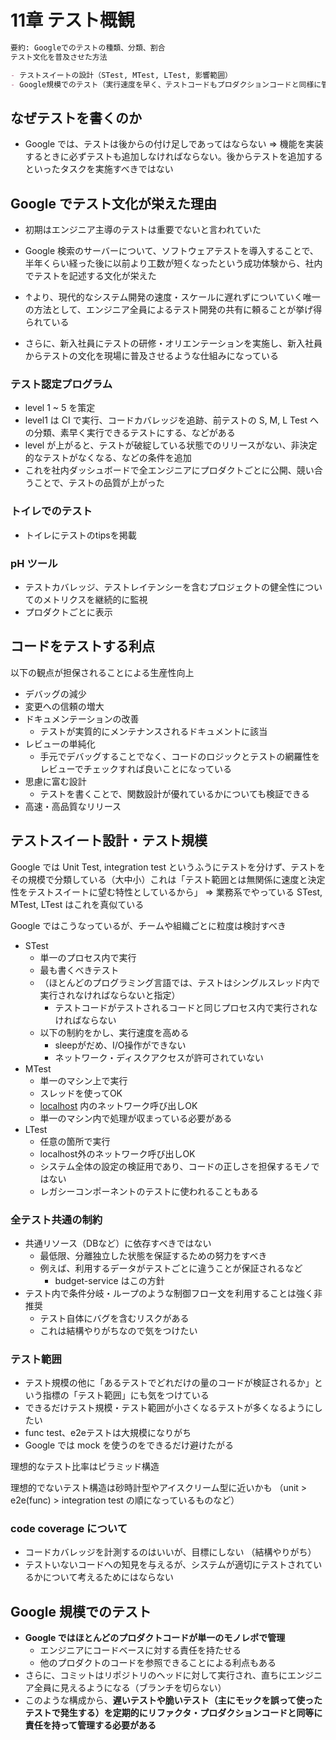 # 11章 テスト概観

```markdown
要約: Googleでのテストの種類、分類、割合
テスト文化を普及させた方法

- テストスイートの設計（STest, MTest, LTest, 影響範囲）
- Google規模でのテスト（実行速度を早く、テストコードもプロダクションコードと同様に管理）
```

## なぜテストを書くのか

- Google では、テストは後からの付け足しであってはならない
⇒ 機能を実装するときに必ずテストも追加しなければならない。後からテストを追加するといったタスクを実施すべきではない

## Google でテスト文化が栄えた理由

- 初期はエンジニア主導のテストは重要でないと言われていた
- Google 検索のサーバーについて、ソフトウェアテストを導入することで、半年くらい経った後に以前より工数が短くなったという成功体験から、社内でテストを記述する文化が栄えた
- ↑より、現代的なシステム開発の速度・スケールに遅れずについていく唯一の方法として、エンジニア全員によるテスト開発の共有に頼ることが挙げ得られている

- さらに、新入社員にテストの研修・オリエンテーションを実施し、新入社員からテストの文化を現場に普及させるような仕組みになっている

### テスト認定プログラム

- level 1 ~ 5 を策定
- level1 は CI で実行、コードカバレッジを追跡、前テストの S, M, L Test への分類、素早く実行できるテストにする、などがある
- level が上がると、テストが破綻している状態でのリリースがない、非決定的なテストがなくなる、などの条件を追加
- これを社内ダッシュボードで全エンジニアにプロダクトごとに公開、競い合うことで、テストの品質が上がった

### トイレでのテスト

- トイレにテストのtipsを掲載

### pH ツール

- テストカバレッジ、テストレイテンシーを含むプロジェクトの健全性についてのメトリクスを継続的に監視
- プロダクトごとに表示

## コードをテストする利点

以下の観点が担保されることによる生産性向上

- デバッグの減少
- 変更への信頼の増大
- ドキュメンテーションの改善
    - テストが実質的にメンテナンスされるドキュメントに該当
- レビューの単純化
    - 手元でデバッグすることでなく、コードのロジックとテストの網羅性をレビューでチェックすれば良いことになっている
- 思慮に富む設計
    - テストを書くことで、関数設計が優れているかについても検証できる
- 高速・高品質なリリース

## テストスイート設計・テスト規模

Google では Unit Test, integration test というふうにテストを分けず、テストをその規模で分類している（大中小）これは「テスト範囲とは無関係に速度と決定性をテストスイートに望む特性としているから」
⇒ 業務系でやっている STest, MTest, LTest はこれを真似ている

Google ではこうなっているが、チームや組織ごとに粒度は検討すべき

- STest
    - 単一のプロセス内で実行
    - 最も書くべきテスト
    - （ほとんどのプログラミング言語では、テストはシングルスレッド内で実行されなければならないと指定）
        - テストコードがテストされるコードと同じプロセス内で実行されなければならない
    - 以下の制約をかし、実行速度を高める
        - sleepがだめ、I/O操作ができない
        - ネットワーク・ディスクアクセスが許可されていない
- MTest
    - 単一のマシン上で実行
    - スレッドを使ってOK
    - [localhost](http://localhost) 内のネットワーク呼び出しOK
    - 単一のマシン内で処理が収まっている必要がある
- LTest
    - 任意の箇所で実行
    - localhost外のネットワーク呼び出しOK
    - システム全体の設定の検証用であり、コードの正しさを担保するモノではない
    - レガシーコンポーネントのテストに使われることもある

### 全テスト共通の制約

- 共通リソース（DBなど）に依存すべきではない
    - 最低限、分離独立した状態を保証するための努力をすべき
    - 例えば、利用するデータがテストごとに違うことが保証されるなど
        - budget-service はこの方針
- テスト内で条件分岐・ループのような制御フロー文を利用することは強く非推奨
    - テスト自体にバグを含むリスクがある
    - これは結構やりがちなので気をつけたい

### テスト範囲

- テスト規模の他に「あるテストでどれだけの量のコードが検証されるか」という指標の「テスト範囲」にも気をつけている
- できるだけテスト規模・テスト範囲が小さくなるテストが多くなるようにしたい
- func test、e2eテストは大規模になりがち
- Google では mock を使うのをできるだけ避けたがる

理想的なテスト比率はピラミッド構造

理想的でないテスト構造は砂時計型やアイスクリーム型に近いかも
（unit > e2e(func) > integration test の順になっているものなど）

### code coverage について

- コードカバレッジを計測するのはいいが、目標にしない
（結構やりがち）
- テストいないコードへの知見を与えるが、システムが適切にテストされているかについて考えるためにはならない

## Google 規模でのテスト

- **Google ではほとんどのプロダクトコードが単一のモノレポで管理**
    - エンジニアにコードベースに対する責任を持たせる
    - 他のプロダクトのコードを参照できることによる利点もある
- さらに、コミットはリポジトリのヘッドに対して実行され、直ちにエンジニア全員に見えるようになる（ブランチを切らない）
- このような構成から、**遅いテストや脆いテスト（主にモックを誤って使ったテストで発生する）を定期的にリファクタ・プロダクションコードと同等に責任を持って管理する必要がある**
